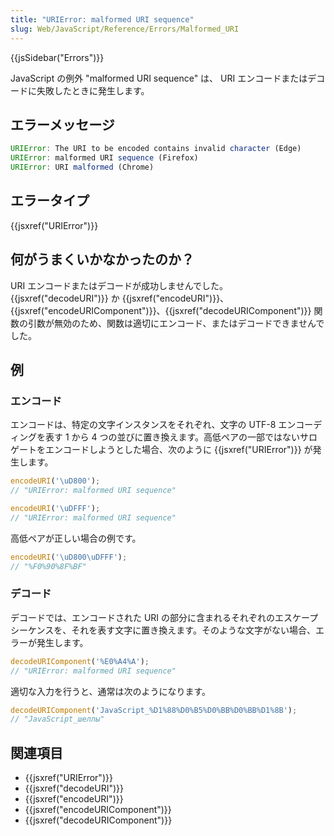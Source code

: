 ```yaml
---
title: "URIError: malformed URI sequence"
slug: Web/JavaScript/Reference/Errors/Malformed_URI
---
```


{{jsSidebar("Errors")}}

JavaScript の例外 "malformed URI sequence" は、 URI エンコードまたはデコードに失敗したときに発生します。

## エラーメッセージ

```js
URIError: The URI to be encoded contains invalid character (Edge)
URIError: malformed URI sequence (Firefox)
URIError: URI malformed (Chrome)
```

## エラータイプ

{{jsxref("URIError")}}

## 何がうまくいかなかったのか？

URI エンコードまたはデコードが成功しませんでした。{{jsxref("decodeURI")}} か {{jsxref("encodeURI")}}、{{jsxref("encodeURIComponent")}}、{{jsxref("decodeURIComponent")}} 関数の引数が無効のため、関数は適切にエンコード、またはデコードできませんでした。

## 例

### エンコード

エンコードは、特定の文字インスタンスをそれぞれ、文字の UTF-8 エンコーディングを表す 1 から 4 つの並びに置き換えます。高低ペアの一部ではないサロゲートをエンコードしようとした場合、次のように {{jsxref("URIError")}} が発生します。

```js example-bad
encodeURI('\uD800');
// "URIError: malformed URI sequence"

encodeURI('\uDFFF');
// "URIError: malformed URI sequence"
```

高低ペアが正しい場合の例です。

```js example-good
encodeURI('\uD800\uDFFF');
// "%F0%90%8F%BF"
```

### デコード

デコードでは、エンコードされた URI の部分に含まれるそれぞれのエスケープシーケンスを、それを表す文字に置き換えます。そのような文字がない場合、エラーが発生します。

```js example-bad
decodeURIComponent('%E0%A4%A');
// "URIError: malformed URI sequence"
```

適切な入力を行うと、通常は次のようになります。

```js example-good
decodeURIComponent('JavaScript_%D1%88%D0%B5%D0%BB%D0%BB%D1%8B');
// "JavaScript_шеллы"
```

## 関連項目

- {{jsxref("URIError")}}
- {{jsxref("decodeURI")}}
- {{jsxref("encodeURI")}}
- {{jsxref("encodeURIComponent")}}
- {{jsxref("decodeURIComponent")}}
